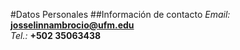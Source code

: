#Datos Personales
##Información de contacto
*Email:* **josselinnambrocio@ufm.edu**<br>
*Tel.:* **+502 35063438**
